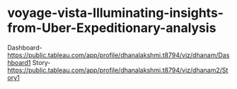 # voyage-vista-Illuminating-insights-from-Uber-Expeditionary-analysis
Dashboard-https://public.tableau.com/app/profile/dhanalakshmi.t8794/viz/dhanam/Dashboard1
Story-https://public.tableau.com/app/profile/dhanalakshmi.t8794/viz/dhanam2/Story1
